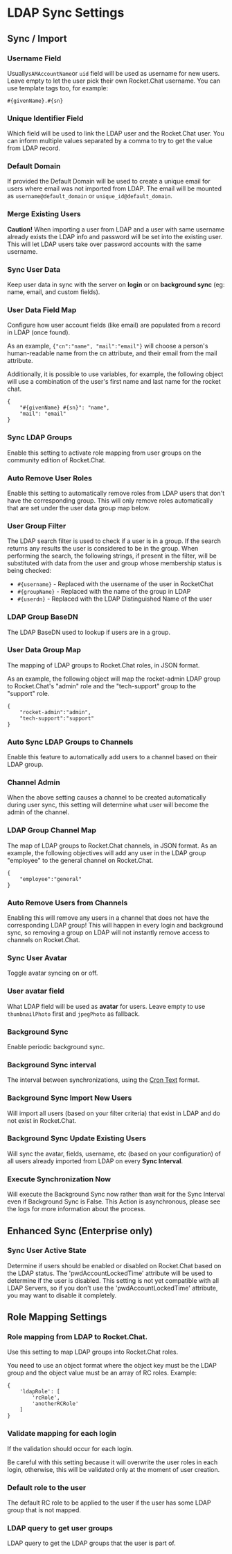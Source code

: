 # LDAP Sync Settings

## Sync / Import

### Username Field

Usually`sAMAccountName`or `uid` field will be used as username for new users. Leave empty to let the user pick their own Rocket.Chat username. You can use template tags too, for example:

```text
#{givenName}.#{sn}
```

### Unique Identifier Field

Which field will be used to link the LDAP user and the Rocket.Chat user. You can inform multiple values separated by a comma to try to get the value from LDAP record.

### Default Domain

If provided the Default Domain will be used to create a unique email for users where email was not imported from LDAP. The email will be mounted as `username@default_domain` or `unique_id@default_domain`.

### Merge Existing Users

**Caution!** When importing a user from LDAP and a user with same username already exists the LDAP info and password will be set into the existing user. This will let LDAP users take over password accounts with the same username.

### Sync User Data

Keep user data in sync with the server on **login** or on **background sync** \(eg: name, email, and custom fields\).

### User Data Field Map

Configure how user account fields \(like email\) are populated from a record in LDAP \(once found\).

As an example, `{"cn":"name", "mail":"email"}` will choose a person's human-readable name from the cn attribute, and their email from the mail attribute.

Additionally, it is possible to use variables, for example, the following object will use a combination of the user's first name and last name for the rocket chat.

```text
{
    "#{givenName} #{sn}": "name",
    "mail": "email"
}
```

### Sync LDAP Groups

Enable this setting to activate role mapping from user groups on the community edition of Rocket.Chat.

### Auto Remove User Roles

Enable this setting to automatically remove roles from LDAP users that don't have the corresponding group. This will only remove roles automatically that are set under the user data group map below.

### User Group Filter

The LDAP search filter is used to check if a user is in a group. If the search returns any results the user is considered to be in the group. When performing the search, the following strings, if present in the filter, will be substituted with data from the user and group whose membership status is being checked:

* `#{username}` - Replaced with the username of the user in RocketChat
* `#{groupName}` - Replaced with the name of the group in LDAP
* `#{userdn}` - Replaced with the LDAP Distinguished Name of the user

### LDAP Group BaseDN

The LDAP BaseDN used to lookup if users are in a group.

### User Data Group Map

The mapping of LDAP groups to Rocket.Chat roles, in JSON format.

As an example, the following object will map the rocket-admin LDAP group to Rocket.Chat's "admin" role and the "tech-support" group to the "support" role.

```text
{
    "rocket-admin":"admin",
    "tech-support":"support"
}
```

### Auto Sync LDAP Groups to Channels

Enable this feature to automatically add users to a channel based on their LDAP group.

### Channel Admin

When the above setting causes a channel to be created automatically during user sync, this setting will determine what user will become the admin of the channel.

### LDAP Group Channel Map

The map of LDAP groups to Rocket.Chat channels, in JSON format. As an example, the following objectives will add any user in the LDAP group "employee" to the general channel on Rocket.Chat.

```text
{
    "employee":"general"
}
```

### Auto Remove Users from Channels

Enabling this will remove any users in a channel that does not have the corresponding LDAP group! This will happen in every login and background sync, so removing a group on LDAP will not instantly remove access to channels on Rocket.Chat.

### Sync User Avatar

Toggle avatar syncing on or off.

### User avatar field

What LDAP field will be used as **avatar** for users. Leave empty to use `thumbnailPhoto` first and `jpegPhoto` as fallback.

### Background Sync

Enable periodic background sync.

### Background Sync interval

The interval between synchronizations, using the [Cron Text](https://bunkat.github.io/later/parsers.html#text) format.

### Background Sync Import New Users

Will import all users \(based on your filter criteria\) that exist in LDAP and do not exist in Rocket.Chat.

### Background Sync Update Existing Users

Will sync the avatar, fields, username, etc \(based on your configuration\) of all users already imported from LDAP on every **Sync Interval**.

### Execute Synchronization Now

Will execute the Background Sync now rather than wait for the Sync Interval even if Background Sync is False. This Action is asynchronous, please see the logs for more information about the process.

## Enhanced Sync \(Enterprise only\)

### Sync User Active State

Determine if users should be enabled or disabled on Rocket.Chat based on the LDAP status. The 'pwdAccountLockedTime' attribute will be used to determine if the user is disabled. This setting is not yet compatible with all LDAP Servers, so if you don't use the 'pwdAccountLockedTime' attribute, you may want to disable it completely.

## Role Mapping Settings

### Role mapping from LDAP to Rocket.Chat.

Use this setting to map LDAP groups into Rocket.Chat roles.

You need to use an object format where the object key must be the LDAP group and the object value must be an array of RC roles. Example:

```text
{
    'ldapRole': [
        'rcRole',
        'anotherRCRole'
    ]
}
```

### Validate mapping for each login

If the validation should occur for each login.

Be careful with this setting because it will overwrite the user roles in each login, otherwise, this will be validated only at the moment of user creation.

### Default role to the user

The default RC role to be applied to the user if the user has some LDAP group that is not mapped.

### LDAP query to get user groups

LDAP query to get the LDAP groups that the user is part of.

